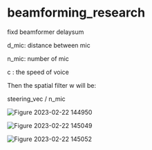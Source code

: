 # beamforming_research
fixd beamformer delaysum

d_mic: distance between mic


n_mic: number of mic


c : the speed of voice

Then the spatial filter w will be:

steering_vec / n_mic

![Figure 2023-02-22 144950](https://user-images.githubusercontent.com/30063425/220544510-1c4c4b3a-6685-4f5a-8ada-0dbbca159e4c.png)

![Figure 2023-02-22 145049](https://user-images.githubusercontent.com/30063425/220544686-7023b912-a16b-4488-80ae-20ce5b2d278a.png)

![Figure 2023-02-22 145052](https://user-images.githubusercontent.com/30063425/220544698-643c924f-b99e-430b-9a3f-e9d5ee72cac8.png)
